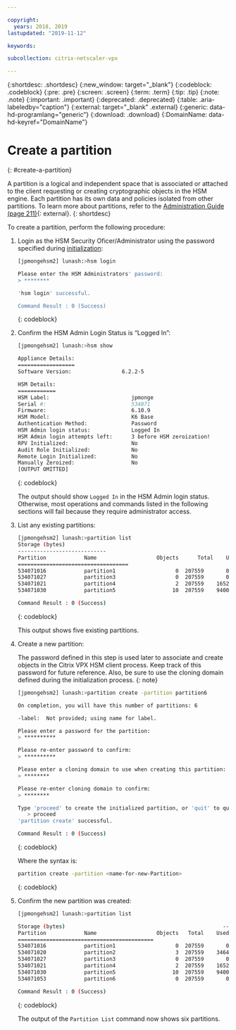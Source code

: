 ```yaml
---

copyright:
  years: 2018, 2019
lastupdated: "2019-11-12"

keywords:

subcollection: citrix-netscaler-vpx

---
```


{:shortdesc: .shortdesc}
{:new_window: target="_blank"}
{:codeblock: .codeblock}
{:pre: .pre}
{:screen: .screen}
{:term: .term}
{:tip: .tip}
{:note: .note}
{:important: .important}
{:deprecated: .deprecated}
{:table: .aria-labeledby="caption"}
{:external: target="_blank" .external}
{:generic: data-hd-programlang="generic”}
{:download: .download}
{:DomainName: data-hd-keyref="DomainName"}

# Create a partition
{: #create-a-partition}

A partition is a logical and independent space that is associated or attached to the client requesting or creating cryptographic objects in the HSM engine. Each partition has its own data and policies isolated from other partitions. To learn more about partitions, refer to the [Administration Guide (page 211)](https://public.dhe.ibm.com/cloud/bluemix/network/vpx/administration_guide.pdf){: external}.
{: shortdesc}

To create a partition, perform the following procedure:

1. Login as the HSM Security Oficer/Administrator using the password specified during [initialization](/docs/citrix-netscaler-vpx?topic=citrix-netscaler-vpx-initialize-ibm-hardware-security-module-hsm-):

   ```sh
   [jpmongehsm2] lunash:>hsm login
   
   Please enter the HSM Administrators' password:
   > ********
   
   'hsm login' successful.

   Command Result : 0 (Success)
   ```
   {: codeblock}

2. Confirm the HSM Admin Login Status is “Logged In”:

   ```sh
   [jpmongehsm2] lunash:>hsm show
   
   Appliance Details:
   ==================
   Software Version:                6.2.2-5
   
   HSM Details:
   ============
   HSM Label:                          jpmonge
   Serial #:                           534071
   Firmware:                           6.10.9
   HSM Model:                          K6 Base
   Authentication Method:              Password
   HSM Admin login status:             Logged In
   HSM Admin login attempts left:      3 before HSM zeroization!
   RPV Initialized:                    No
   Audit Role Initialized:             No
   Remote Login Initialized:           No
   Manually Zeroized:                  No
   [OUTPUT OMITTED]
   ```
   {: codeblock}
   
   The output should show `Logged In` in the HSM Admin login status. Otherwise, most operations and commands listed in the following sections will fail because they require administrator access.

3. List any existing partitions:

   ```sh
   [jpmongehsm2] lunash:>partition list
   Storage (bytes)
   ----------------------------
   Partition            Name                   Objects   	Total    Used    Free
   ===================================
   534071016            partition1                   0  207559       0  207559 	534071020            partition2                   3  207559    3464  204095
   534071027            partition3                   0  207559       0  207559
   534071021            partition4                   2  207559    1652  205907
   534071030            partition5                  10  207559    9400  198159

   Command Result : 0 (Success)
   ```
   {: codeblock}

   This output shows five existing partitions.

4. Create a new partition:

   The password defined in this step is used later to associate and create objects in the Citrix VPX HSM client process. Keep track of this password for future reference. Also, be sure to use the cloning domain defined during the initialization process.
   {: note}

   ```sh
   [jpmongehsm2] lunash:>partition create -partition partition6
   
   On completion, you will have this number of partitions: 6
   
   -label:  Not provided; using name for label.
   
   Please enter a password for the partition:
   > **********
   
   Please re-enter password to confirm:
   > **********
   
   Please enter a cloning domain to use when creating this partition:
   > ********
   
   Please re-enter cloning domain to confirm:
   > ********
   
   Type 'proceed' to create the initialized partition, or 'quit' to quit now.
      > proceed
   'partition create' successful.
   
   Command Result : 0 (Success)
   ```
   {: codeblock}
   
   Where the syntax is:
   
   ```sh
   partition create -partition <name-for-new-Partition>
   ```
   {: codeblock}

5. Confirm the new partition was created:
   
   ```sh
   [jpmongehsm2] lunash:>partition list
   
   Storage (bytes)	                                             	----------------------------
   Partition            Name                   Objects   Total    Used    Free
   ===========================================
   534071016            partition1                   0  207559       0  207559
   534071020            partition2                   3  207559    3464  204095
   534071027            partition3                   0  207559       0  207559
   534071021            partition4                   2  207559    1652  205907
   534071030            partition5                  10  207559    9400  198159
   534071053            partition6                   0  207559       0  207559
   
   Command Result : 0 (Success)
   ```
   {: codeblock}
   
   The output of the `Partition List` command now shows six partitions.
